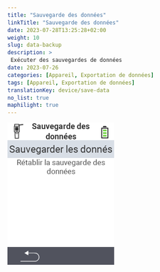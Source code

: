```yaml
---
title: "Sauvegarde des données"
linkTitle: "Sauvegarde des données"
date: 2023-07-28T13:25:28+02:00
weight: 10
slug: data-backup
description: >
 Exécuter des sauvegardes de données
date: 2023-07-26
categories: [Appareil, Exportation de données]
tags: [Appareil, Exportation de données]
translationKey: device/save-data
no_list: true
maphilight: true
---
```

<img src="backup.png" alt="Gestion des données VitalControl" title="Gestion des données" usemap="#workmap" class="maphilight" />

<map name="workmap">
  <area shape="rect" coords="2,40,238,80" alt="Créer une sauvegarde" title="Les instructions pour créer une sauvegarde se trouvent ici&#10;Clic de souris : ouvrir la documentation" href="/fr/docs/backup/backup/">

  <area shape="rect" coords="2,80,238,120" alt="Restaurer une sauvegarde" title="Les instructions pour restaurer une sauvegarde se trouvent ici&#10;Clic de souris : ouvrir la documentation" href="/fr/docs/backup/restore/">

  <area shape="rect" coords="2,282,120,319" alt="Retour" title="Revenir d'un niveau&#10;Clic de souris : ouvrir la documentation" href="/fr/docs/device/data-management/">
</map>
